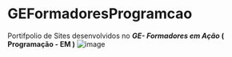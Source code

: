 # GEFormadoresProgramcao </font>

Portifpolio de Sites desenvolvidos no  **_GE- Formadores em Ação_ ( Programação - EM )**
![image](https://user-images.githubusercontent.com/103603841/186033189-9e70bbe9-d9bb-4cc2-a08a-7496582b8279.png)

